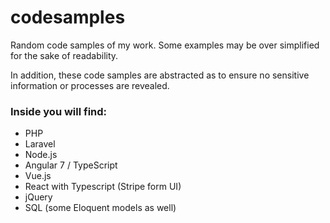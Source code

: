 # codesamples
Random code samples of my work. Some examples may be over simplified for the sake of readability.

In addition, these code samples are abstracted as to ensure no sensitive information
or processes are revealed.

### Inside you will find:
* PHP
* Laravel
* Node.js
* Angular 7 / TypeScript
* Vue.js
* React with Typescript (Stripe form UI)
* jQuery
* SQL (some Eloquent models as well)